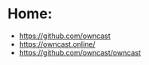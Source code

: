 # Home:
- https://github.com/owncast
- https://owncast.online/
- https://github.com/owncast/owncast
